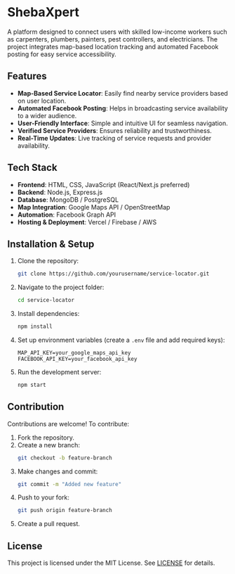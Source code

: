 # ShebaXpert

A platform designed to connect users with skilled low-income workers such as carpenters, plumbers, painters, pest controllers, and electricians. The project integrates map-based location tracking and automated Facebook posting for easy service accessibility.

## Features

- **Map-Based Service Locator**: Easily find nearby service providers based on user location.
- **Automated Facebook Posting**: Helps in broadcasting service availability to a wider audience.
- **User-Friendly Interface**: Simple and intuitive UI for seamless navigation.
- **Verified Service Providers**: Ensures reliability and trustworthiness.
- **Real-Time Updates**: Live tracking of service requests and provider availability.

## Tech Stack

- **Frontend**: HTML, CSS, JavaScript (React/Next.js preferred)
- **Backend**: Node.js, Express.js
- **Database**: MongoDB / PostgreSQL
- **Map Integration**: Google Maps API / OpenStreetMap
- **Automation**: Facebook Graph API
- **Hosting & Deployment**: Vercel / Firebase / AWS

## Installation & Setup

1. Clone the repository:
   ```bash
   git clone https://github.com/yourusername/service-locator.git
   ```
2. Navigate to the project folder:
   ```bash
   cd service-locator
   ```
3. Install dependencies:
   ```bash
   npm install
   ```
4. Set up environment variables (create a `.env` file and add required keys):
   ```env
   MAP_API_KEY=your_google_maps_api_key
   FACEBOOK_API_KEY=your_facebook_api_key
   ```
5. Run the development server:
   ```bash
   npm start
   ```

## Contribution

Contributions are welcome! To contribute:
1. Fork the repository.
2. Create a new branch:
   ```bash
   git checkout -b feature-branch
   ```
3. Make changes and commit:
   ```bash
   git commit -m "Added new feature"
   ```
4. Push to your fork:
   ```bash
   git push origin feature-branch
   ```
5. Create a pull request.

## License

This project is licensed under the MIT License. See [LICENSE](LICENSE) for details.


